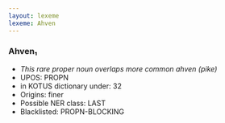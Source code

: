 ```yaml
---
layout: lexeme
lexeme: Ahven
---
```


###  Ahven₁

* _This rare proper noun overlaps more common *ahven* (pike)_
* UPOS:  PROPN
* in KOTUS dictionary under:  32
* Origins: finer 
* Possible NER class:  LAST
* Blacklisted:  PROPN-BLOCKING

